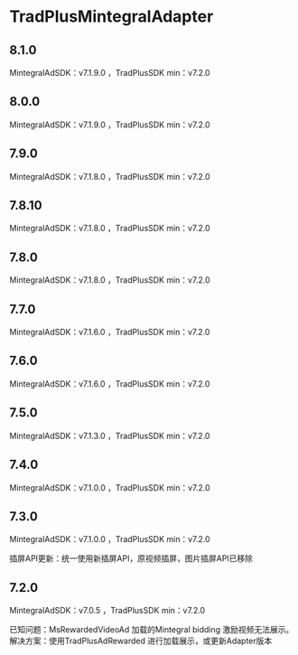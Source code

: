 # TradPlusMintegralAdapter

## 8.1.0

MintegralAdSDK：v7.1.9.0 ，TradPlusSDK min：v7.2.0

## 8.0.0

MintegralAdSDK：v7.1.9.0 ，TradPlusSDK min：v7.2.0

## 7.9.0

MintegralAdSDK：v7.1.8.0 ，TradPlusSDK min：v7.2.0

## 7.8.10

MintegralAdSDK：v7.1.8.0 ，TradPlusSDK min：v7.2.0

## 7.8.0

MintegralAdSDK：v7.1.8.0 ，TradPlusSDK min：v7.2.0

## 7.7.0

MintegralAdSDK：v7.1.6.0 ，TradPlusSDK min：v7.2.0

## 7.6.0

MintegralAdSDK：v7.1.6.0 ，TradPlusSDK min：v7.2.0

## 7.5.0

MintegralAdSDK：v7.1.3.0 ，TradPlusSDK min：v7.2.0

## 7.4.0

MintegralAdSDK：v7.1.0.0 ，TradPlusSDK min：v7.2.0

## 7.3.0

MintegralAdSDK：v7.1.0.0 ，TradPlusSDK min：v7.2.0

插屏API更新：统一使用新插屏API，原视频插屏，图片插屏API已移除

## 7.2.0

MintegralAdSDK：v7.0.5 ，TradPlusSDK min：v7.2.0

已知问题：MsRewardedVideoAd 加载的Mintegral bidding 激励视频无法展示。
<br />解决方案：使用TradPlusAdRewarded 进行加载展示，或更新Adapter版本